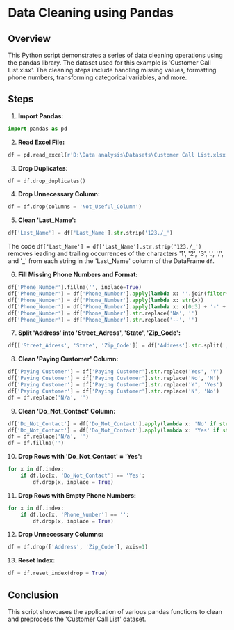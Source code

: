 # Data Cleaning using Pandas

## Overview

This Python script demonstrates a series of data cleaning operations using the pandas library. The dataset used for this example is 'Customer Call List.xlsx'. The cleaning steps include handling missing values, formatting phone numbers, transforming categorical variables, and more.

## Steps

1. **Import Pandas:**
```python
import pandas as pd
```
2. **Read Excel File:**
```python
df = pd.read_excel(r'D:\Data analysis\Datasets\Customer Call List.xlsx')
```

3. **Drop Duplicates:**
```python
df = df.drop_duplicates()
```
4. **Drop Unnecessary Column:**
```python
df = df.drop(columns = 'Not_Useful_Column')
```
5. **Clean 'Last_Name':**
```python
df['Last_Name'] = df['Last_Name'].str.strip('123./_')
```
  The code `df['Last_Name'] = df['Last_Name'].str.strip('123./_')` removes leading and trailing occurrences of the characters '1', '2',     '3', '.', '/', and '_' from each string in the 'Last_Name' column of the DataFrame `df`.

6. **Fill Missing Phone Numbers and Format:**
```python
df['Phone_Number'].fillna('', inplace=True)
df['Phone_Number'] = df['Phone_Number'].apply(lambda x: ''.join(filter(str.isalnum, str(x))))
df['Phone_Number'] = df['Phone_Number'].apply(lambda x: str(x))
df['Phone_Number'] = df['Phone_Number'].apply(lambda x: x[0:3] + '-' + x[3:6] + '-' + x[6:10])
df['Phone_Number'] = df['Phone_Number'].str.replace('Na', '')
df['Phone_Number'] = df['Phone_Number'].str.replace('--', '')
```
7. **Split 'Address' into 'Street_Adress', 'State', 'Zip_Code':**
```python
df[['Street_Adress', 'State', 'Zip_Code']] = df['Address'].str.split(',', n = 2, expand = True)
```
8. **Clean 'Paying Customer' Column:**
```python
df['Paying Customer'] = df['Paying Customer'].str.replace('Yes', 'Y')
df['Paying Customer'] = df['Paying Customer'].str.replace('No', 'N')
df['Paying Customer'] = df['Paying Customer'].str.replace('Y', 'Yes')
df['Paying Customer'] = df['Paying Customer'].str.replace('N', 'No')
df = df.replace('N/a', '')
```

9. **Clean 'Do_Not_Contact' Column:**
```python
df['Do_Not_Contact'] = df['Do_Not_Contact'].apply(lambda x: 'No' if str(x).startswith('N') else x)
df['Do_Not_Contact'] = df['Do_Not_Contact'].apply(lambda x: 'Yes' if str(x).startswith('Y') else x)
df = df.replace('N/a', '')
df = df.fillna('')
```
10. **Drop Rows with 'Do_Not_Contact' = 'Yes':**
```python
for x in df.index:
    if df.loc[x, 'Do_Not_Contact'] == 'Yes':
        df.drop(x, inplace = True)
```

11. **Drop Rows with Empty Phone Numbers:**
```python
for x in df.index:
    if df.loc[x, 'Phone_Number'] == '':
        df.drop(x, inplace = True)
```
12. **Drop Unnecessary Columns:**
```python
df = df.drop(['Address', 'Zip_Code'], axis=1)
```
13. **Reset Index:**
```python
df = df.reset_index(drop = True)
```

## Conclusion
This script showcases the application of various pandas functions to clean and preprocess the 'Customer Call List' dataset.
